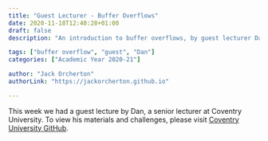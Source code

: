 ```yaml
---
title: "Guest Lecturer - Buffer Overflows"
date: 2020-11-18T12:40:28+01:00
draft: false
description: "An introduction to buffer overflows, by guest lecturer Dan."

tags: ["buffer overflow", "guest", "Dan"]
categories: ["Academic Year 2020-21"]

author: "Jack Orcherton"
authorLink: "https://jackorcherton.github.io"

---
```


This week we had a guest lecture by Dan, a senior lecturer at Coventry University. To view his materials and challenges, please visit [Coventry University GitHub](https://github.coventry.ac.uk/aa9863/ComsecStack).
